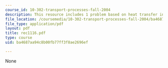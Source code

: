 ```yaml
---
course_id: 10-302-transport-processes-fall-2004
description: This resource includes 1 problem based on heat transfer in furnace burners.
file_location: /coursemedia/10-302-transport-processes-fall-2004/ba4687aa94c8b00fb77ff3f8ae2696ef_rec1116.pdf
file_type: application/pdf
layout: pdf
title: rec1116.pdf
type: course
uid: ba4687aa94c8b00fb77ff3f8ae2696ef

---
```

None